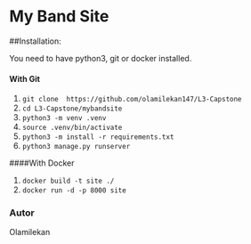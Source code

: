 # My Band Site


##Installation:

You need to have python3, git or docker installed.
#### With Git
1. ```git clone  https://github.com/olamilekan147/L3-Capstone```
2. ```cd L3-Capstone/mybandsite```
3. ```python3 -m venv .venv```
4. ```source .venv/bin/activate```
3. ```python3 -m install -r requirements.txt```
4. ```python3 manage.py runserver```

####With Docker
1. ```docker build -t site ./```
2. ```docker run -d -p 8000 site```


### Autor
Olamilekan